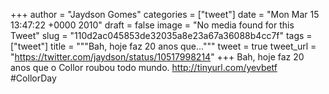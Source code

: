 
+++
author = "Jaydson Gomes"
categories = ["tweet"]
date = "Mon Mar 15 13:47:22 +0000 2010"
draft = false
image = "No media found for this Tweet"
slug = "110d2ac045853de32035a8e23a67a36088b4cc7f"
tags = ["tweet"]
title = """Bah, hoje faz 20 anos que..."""
tweet = true
tweet_url = "https://twitter.com/jaydson/status/10517998214"
+++
Bah, hoje faz 20 anos que o Collor roubou todo mundo. http://tinyurl.com/yevbetf #CollorDay
